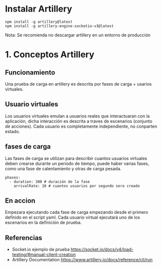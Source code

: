 # Instalar Artillery
```
npm install -g artillery@latest
npm install -g artillery-engine-socketio-v3@latest
```
Nota: Se recomienda no descargar artillery en un entorno de producción

# 1. Conceptos Artillery

## Funcionamiento
Una prueba de carga en artillery es descrita por fases de carga + usarios virtuales.

## Usuario virtuales
Los usuarios virtuales emulan a usuarios reales que interactuaran con la aplicación, dicha interacción es descrita a traves de escenarios (conjunto de acciones).
Cada usuario es completamente independiente, no conparten estado.

## fases de carga
Las fases de carga se utilizan para describir cuantos usuarios virtuales deben crearse durante un periodo de tiempo, puede haber varias fases, como una fase de calentamiento y otras de carga pesada.
```
phases:
  - duration: 300 # duración de la fase
    arrivalRate: 10 # cuantos usuarios por segundo sera creado
```

## En accion
Empezara ejecutando cada fase de carga empezando desde el primero definido en el script yaml. Cada usuario virtual ejecutará uno de los escenarios en la definición de prueba.

## Referencias
- Socket.io ejemplo de prueba https://socket.io/docs/v4/load-testing/#manual-client-creation
- Artillery Documentation https://www.artillery.io/docs/reference/cli/run